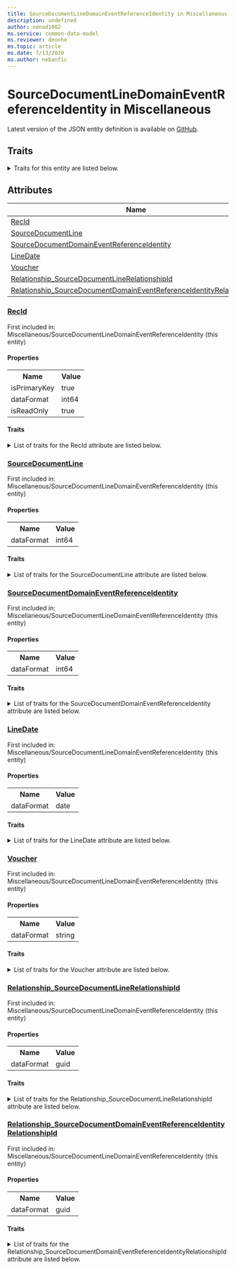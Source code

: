 ```yaml
---
title: SourceDocumentLineDomainEventReferenceIdentity in Miscellaneous - Common Data Model | Microsoft Docs
description: undefined
author: nenad1002
ms.service: common-data-model
ms.reviewer: deonhe
ms.topic: article
ms.date: 7/13/2020
ms.author: nebanfic
---
```


# SourceDocumentLineDomainEventReferenceIdentity in Miscellaneous

  
 Latest version of the JSON entity definition is available on <a href="https://github.com/Microsoft/CDM/tree/master/schemaDocuments/core/operationsCommon/Tables/Finance/AccountingFoundation/Miscellaneous/SourceDocumentLineDomainEventReferenceIdentity.cdm.json" target="_blank">GitHub</a>.  

## Traits

<details>
<summary>Traits for this entity are listed below.  
</summary>

**is.identifiedBy**  
  names a specifc identity attribute to use with an entity  <table><tr><th>Parameter</th><th>Value</th><th>Data type</th><th>Explanation</th></tr><tr><td>attribute</td><td>[SourceDocumentLineDomainEventReferenceIdentity/(resolvedAttributes)/RecId](#RecId)</td><td>attribute</td><td></td></tr></table>

**is.CDM.entityVersion**  
  <table><tr><th>Parameter</th><th>Value</th><th>Data type</th><th>Explanation</th></tr><tr><td>versionNumber</td><td>"1.0"</td><td>string</td><td>semantic version number of the entity</td></tr></table>

**is.application.releaseVersion**  
  <table><tr><th>Parameter</th><th>Value</th><th>Data type</th><th>Explanation</th></tr><tr><td>releaseVersion</td><td>"10.0.13.0"</td><td>string</td><td>semantic version number of the application introducing this entity</td></tr></table>

</details>

## Attributes

|Name|Description|First Included in Instance|
|---|---|---|
|[RecId](#RecId)||<a href="SourceDocumentLineDomainEventReferenceIdentity.md" target="_blank">Miscellaneous/SourceDocumentLineDomainEventReferenceIdentity</a>|
|[SourceDocumentLine](#SourceDocumentLine)||<a href="SourceDocumentLineDomainEventReferenceIdentity.md" target="_blank">Miscellaneous/SourceDocumentLineDomainEventReferenceIdentity</a>|
|[SourceDocumentDomainEventReferenceIdentity](#SourceDocumentDomainEventReferenceIdentity)||<a href="SourceDocumentLineDomainEventReferenceIdentity.md" target="_blank">Miscellaneous/SourceDocumentLineDomainEventReferenceIdentity</a>|
|[LineDate](#LineDate)||<a href="SourceDocumentLineDomainEventReferenceIdentity.md" target="_blank">Miscellaneous/SourceDocumentLineDomainEventReferenceIdentity</a>|
|[Voucher](#Voucher)||<a href="SourceDocumentLineDomainEventReferenceIdentity.md" target="_blank">Miscellaneous/SourceDocumentLineDomainEventReferenceIdentity</a>|
|[Relationship_SourceDocumentLineRelationshipId](#Relationship_SourceDocumentLineRelationshipId)||<a href="SourceDocumentLineDomainEventReferenceIdentity.md" target="_blank">Miscellaneous/SourceDocumentLineDomainEventReferenceIdentity</a>|
|[Relationship_SourceDocumentDomainEventReferenceIdentityRelationshipId](#Relationship_SourceDocumentDomainEventReferenceIdentityRelationshipId)||<a href="SourceDocumentLineDomainEventReferenceIdentity.md" target="_blank">Miscellaneous/SourceDocumentLineDomainEventReferenceIdentity</a>|

### <a href=#RecId name="RecId">RecId</a>

First included in: Miscellaneous/SourceDocumentLineDomainEventReferenceIdentity (this entity)  

#### Properties

<table><tr><th>Name</th><th>Value</th></tr><tr><td>isPrimaryKey</td><td>true</td></tr><tr><td>dataFormat</td><td>int64</td></tr><tr><td>isReadOnly</td><td>true</td></tr></table>

#### Traits

<details>
<summary>List of traits for the RecId attribute are listed below.</summary>

**is.dataFormat.integer**  
**is.dataFormat.big**  
**is.identifiedBy**  
names a specifc identity attribute to use with an entity  <table><tr><th>Parameter</th><th>Value</th><th>Data type</th><th>Explanation</th></tr><tr><td>attribute</td><td>[SourceDocumentLineDomainEventReferenceIdentity/(resolvedAttributes)/RecId](#RecId)</td><td>attribute</td><td></td></tr></table>

**is.readOnly**  
**is.dataFormat.integer**  
**is.dataFormat.big**  
</details>

### <a href=#SourceDocumentLine name="SourceDocumentLine">SourceDocumentLine</a>

First included in: Miscellaneous/SourceDocumentLineDomainEventReferenceIdentity (this entity)  

#### Properties

<table><tr><th>Name</th><th>Value</th></tr><tr><td>dataFormat</td><td>int64</td></tr></table>

#### Traits

<details>
<summary>List of traits for the SourceDocumentLine attribute are listed below.</summary>

**is.dataFormat.integer**  
**is.dataFormat.big**  
**is.dataFormat.integer**  
**is.dataFormat.big**  
</details>

### <a href=#SourceDocumentDomainEventReferenceIdentity name="SourceDocumentDomainEventReferenceIdentity">SourceDocumentDomainEventReferenceIdentity</a>

First included in: Miscellaneous/SourceDocumentLineDomainEventReferenceIdentity (this entity)  

#### Properties

<table><tr><th>Name</th><th>Value</th></tr><tr><td>dataFormat</td><td>int64</td></tr></table>

#### Traits

<details>
<summary>List of traits for the SourceDocumentDomainEventReferenceIdentity attribute are listed below.</summary>

**is.dataFormat.integer**  
**is.dataFormat.big**  
**is.dataFormat.integer**  
**is.dataFormat.big**  
</details>

### <a href=#LineDate name="LineDate">LineDate</a>

First included in: Miscellaneous/SourceDocumentLineDomainEventReferenceIdentity (this entity)  

#### Properties

<table><tr><th>Name</th><th>Value</th></tr><tr><td>dataFormat</td><td>date</td></tr></table>

#### Traits

<details>
<summary>List of traits for the LineDate attribute are listed below.</summary>

**is.dataFormat.date**  
**means.measurement.date**  
**is.dataFormat.date**  
</details>

### <a href=#Voucher name="Voucher">Voucher</a>

First included in: Miscellaneous/SourceDocumentLineDomainEventReferenceIdentity (this entity)  

#### Properties

<table><tr><th>Name</th><th>Value</th></tr><tr><td>dataFormat</td><td>string</td></tr></table>

#### Traits

<details>
<summary>List of traits for the Voucher attribute are listed below.</summary>

**is.dataFormat.character**  
**is.dataFormat.big**  
**is.dataFormat.array**  
**is.dataFormat.character**  
**is.dataFormat.array**  
</details>

### <a href=#Relationship_SourceDocumentLineRelationshipId name="Relationship_SourceDocumentLineRelationshipId">Relationship_SourceDocumentLineRelationshipId</a>

First included in: Miscellaneous/SourceDocumentLineDomainEventReferenceIdentity (this entity)  

#### Properties

<table><tr><th>Name</th><th>Value</th></tr><tr><td>dataFormat</td><td>guid</td></tr></table>

#### Traits

<details>
<summary>List of traits for the Relationship_SourceDocumentLineRelationshipId attribute are listed below.</summary>

**is.dataFormat.character**  
**is.dataFormat.big**  
**is.dataFormat.array**  
**is.dataFormat.guid**  
**means.identity.entityId**  
**is.linkedEntity.identifier**  
Marks the attribute(s) that hold foreign key references to a linked (used as an attribute) entity. This attribute is added to the resolved entity to enumerate the referenced entities.  <table><tr><th>Parameter</th><th>Value</th><th>Data type</th><th>Explanation</th></tr><tr><td>entityReferences</td><td><table><tr><th>entityReference</th><th>attributeReference</th></tr><tr><td><a href="../TransactionLine/SourceDocumentLine.md" target="_blank">/core/operationsCommon/Tables/Finance/AccountingFoundation/TransactionLine/SourceDocumentLine.cdm.json/SourceDocumentLine</a></td><td><a href="../TransactionLine/SourceDocumentLine.md#RecId" target="_blank">RecId</a></td></tr></table></td><td>entity</td><td>a reference to the constant entity holding the list of entity references</td></tr></table>

**is.dataFormat.guid**  
**is.dataFormat.character**  
**is.dataFormat.array**  
</details>

### <a href=#Relationship_SourceDocumentDomainEventReferenceIdentityRelationshipId name="Relationship_SourceDocumentDomainEventReferenceIdentityRelationshipId">Relationship_SourceDocumentDomainEventReferenceIdentityRelationshipId</a>

First included in: Miscellaneous/SourceDocumentLineDomainEventReferenceIdentity (this entity)  

#### Properties

<table><tr><th>Name</th><th>Value</th></tr><tr><td>dataFormat</td><td>guid</td></tr></table>

#### Traits

<details>
<summary>List of traits for the Relationship_SourceDocumentDomainEventReferenceIdentityRelationshipId attribute are listed below.</summary>

**is.dataFormat.character**  
**is.dataFormat.big**  
**is.dataFormat.array**  
**is.dataFormat.guid**  
**means.identity.entityId**  
**is.linkedEntity.identifier**  
Marks the attribute(s) that hold foreign key references to a linked (used as an attribute) entity. This attribute is added to the resolved entity to enumerate the referenced entities.  <table><tr><th>Parameter</th><th>Value</th><th>Data type</th><th>Explanation</th></tr><tr><td>entityReferences</td><td><table><tr><th>entityReference</th><th>attributeReference</th></tr><tr><td><a href="SourceDocumentDomainEventReferenceIdentity.md" target="_blank">/core/operationsCommon/Tables/Finance/AccountingFoundation/Miscellaneous/SourceDocumentDomainEventReferenceIdentity.cdm.json/SourceDocumentDomainEventReferenceIdentity</a></td><td><a href="SourceDocumentDomainEventReferenceIdentity.md#RecId" target="_blank">RecId</a></td></tr></table></td><td>entity</td><td>a reference to the constant entity holding the list of entity references</td></tr></table>

**is.dataFormat.guid**  
**is.dataFormat.character**  
**is.dataFormat.array**  
</details>
